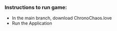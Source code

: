 ### Instructions to run game:
- In the main branch, download ChronoChaos.love
- Run the Application
